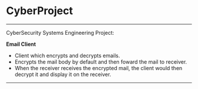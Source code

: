 # CyberProject

-----------------------------------------------------------------------------------------------------------------------------------------------------------

CyberSecurity Systems Engineering Project:

**Email Client** 
- Client which encrypts and decrypts emails.
- Encrypts the mail body by default and then foward the mail to receiver.
- When the receiver receives the encrypted mail, the client would then decrypt it and display it on the receiver.

-----------------------------------------------------------------------------------------------------------------------------------------------------------



